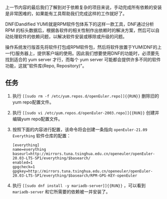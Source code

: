 上一节内容的最后我们了解到对于依赖复杂的项目来说，手动完成所有依赖的安装是非常困难的，如果能有工具帮助我们完成这样的工作就好了。

DNF(Dandified YUM)就是RPM软件包体系下的这样一款工具，DNF通过分析 RPM 的标头数据后，根据各软件的相关性制作出依赖时的解决方案，然后可以自动处理软件的依赖问题，以解决软件安装或移除或升级的问题。

操作系统发行版首先将软件打包成RPM软件包，然后将软件放置于YUM(DNF的上一代)服务器上，提供客户端的使用。因此我们想要使用DNF的功能时，必须要先找到适合的 yum server 才行，而每个 yum server 可能都会提供许多不同的软件功能，这就"软件库(Repo, Repository)"。


## 任务

1. 执行 `[[sudo rm -f /etc/yum.repos.d/openEuler.repo]]{{RUN}}` 删除旧的yum repo配置文件。

2. 执行 `[[sudo vi /etc/yum.repos.d/openEuler-2003.repo]]{{RUN}}` 创建并编辑yum repo配置文件。

3. 按照下面的内容进行配置，该命令将会创建一条指向 `openEuler-21.09 Everything` 软件仓库的配置：

    ```
    [everything]
    name=everything
    baseurl=http://mirrors.tuna.tsinghua.edu.cn/openeuler/openEuler-20.03-LTS-SP1/everything/$basearch/
    enabled=1
    gpgcheck=1
    gpgkey=http://mirrors.tuna.tsinghua.edu.cn/openeuler/openEuler-20.03-LTS-SP1/everything/$basearch/RPM-GPG-KEY-openEuler

    ```

4. 执行 `[[sudo dnf install -y mariadb-server]]{{RUN}}` ，可以看到 `mariadb-server` 和它所需要的依赖被一并安装了。